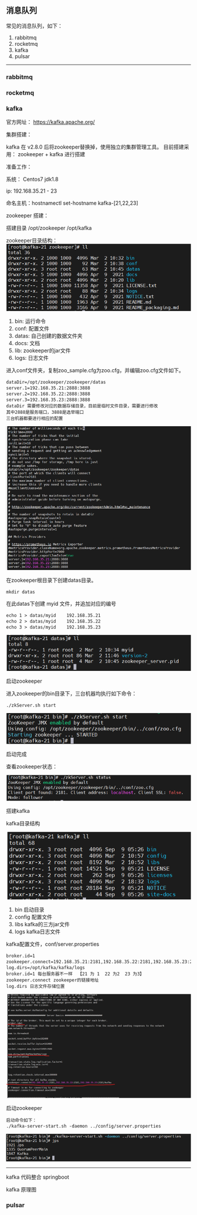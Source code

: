 ## 消息队列

常见的消息队列，如下：
  1. rabbitmq 
  2. rocketmq
  3. kafka
  4. pulsar

----

### rabbitmq

### rocketmq

### kafka
    
  官方网址： https://kafka.apache.org/

  集群搭建：

  kafka 在 v2.8.0 后将zookeeper替换掉，使用独立的集群管理工具。
  目前搭建采用： zookeeper + kafka 进行搭建

  准备工作：

  系统： Centos7 jdk1.8

  ip: 192.168.35.21 - 23

  命名主机：hostnamectl set-hostname kafka-[21,22,23]

  zookeeper 搭建：
  
  搭建目录 /opt/zookeeper   /opt/kafka

  zookeeper目录结构：![](images/zookeeper目录结构.png)
  
  1. bin: 运行命令
  2. conf: 配置文件
  3. datas: 自己创建的数据文件夹
  4. docs: 文档
  5. lib: zookeeper的jar文件
  6. logs: 日志文件
  
  进入conf文件夹，复制zoo_sample.cfg为zoo.cfg，并编辑zoo.cfg文件如下。

    dataDir=/opt/zookeeper/zookeeper/datas
    server.1=192.168.35.21:2888:3888
    server.2=192.168.35.22:2888:3888
    server.3=192.168.35.23:2888:3888
    dataDir 需要修改对应的数据存储目录，目前是临时文件目录，需要进行修改
    其中2888是服务端口，3888是选举端口
    三台机器都要进行相应的配置

  ![](images/zookeeper配置文件编辑.png)
  
  在zookeeper根目录下创建datas目录。

    mkdir datas
  
  在此datas下创建 myid 文件，并追加对应的编号
  
    echo 1 > datas/myid    192.168.35.21
    echo 2 > datas/myid    192.168.35.22
    echo 3 > datas/myid    192.168.35.23

  ![](images/myid配置.png)

  启动zookeeper
  
  进入zookeeper的bin目录下，三台机器均执行如下命令：
  
    ./zkServer.sh start

  ![](images/zookeeper启动.png)

  启动完成
  
  查看zookeeper状态：
  
  ![](images/查看zookeeper状态.png)
    

  搭建kafka

  kafka目录结构

  ![](images/kafka目录结构.png)

  1. bin 启动目录
  2. config 配置文件
  3. libs kafka的三方jar文件
  4. logs kafka日志文件

  kafka配置文件，conf/server.properties
    
    broker.id=1
    zookeeper.connect=192.168.35.21:2181,192.168.35.22:2181,192.168.35.23:2181/kafka
    log.dirs=/opt/kafka/kafka/logs
    broker.id=1 每台服务器不一样  【21 为 1  22 为2  23 为3】
    zookeeper.connect zookeeper的链接地址
    log.dirs 日志文件存储位置

  ![](images/kafka配置.png)
  
  启动zookeeper
    
    启动命令如下：
    ./kafka-server-start.sh -daemon ../config/server.properties
  
  ![](images/kafka启动并查看状态.png)

---
  
  kafka 代码整合 springboot

  kafka 原理图



### pulsar








    
